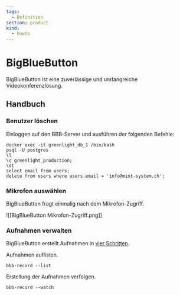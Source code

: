 ```yaml
---
tags:
  - Definition
section: product
kind:
  - howto
---
```

# BigBlueButton

BigBlueButton ist eine zuverlässige und umfangreiche Videokonferenzlösung.

## Handbuch

### Benutzer löschen

Einloggen auf den BBB-Server und ausführen der folgenden Befehle:

```
docker exec -it greenlight_db_1 /bin/bash
psql -U postgres
\l
\c greenlight_production;
\dt
select email from users;
delete from users where users.email = 'info@mint-system.ch';
```

### Mikrofon auswählen

BigBlueButton fragt einmalig nach dem Mikrofon-Zugriff.

![[BigBlueButton Mikrofon-Zugriff.png]]

### Aufnahmen verwalten

BigBlueButton erstellt Aufnahmen in [vier Schritten](https://docs.bigbluebutton.org/dev/recording.html#overview).

Aufnahmen auflisten.

```
bbb-record --list
```

Erstellung der Aufnahmen verfolgen.

```
bbb-record --watch
```
